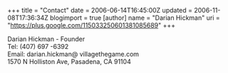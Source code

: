 +++
title = "Contact"
date = 2006-06-14T16:45:00Z
updated = 2006-11-08T17:36:34Z
blogimport = true 
[author]
	name = "Darian Hickman"
	uri = "https://plus.google.com/115033250601381085689"
+++

Darian Hickman - Founder<br />Tel: (407) 697 -6392<br />Email: darian.hickman@ villagethegame.com<br />1570 N Holliston Ave, Pasadena, CA 91104

